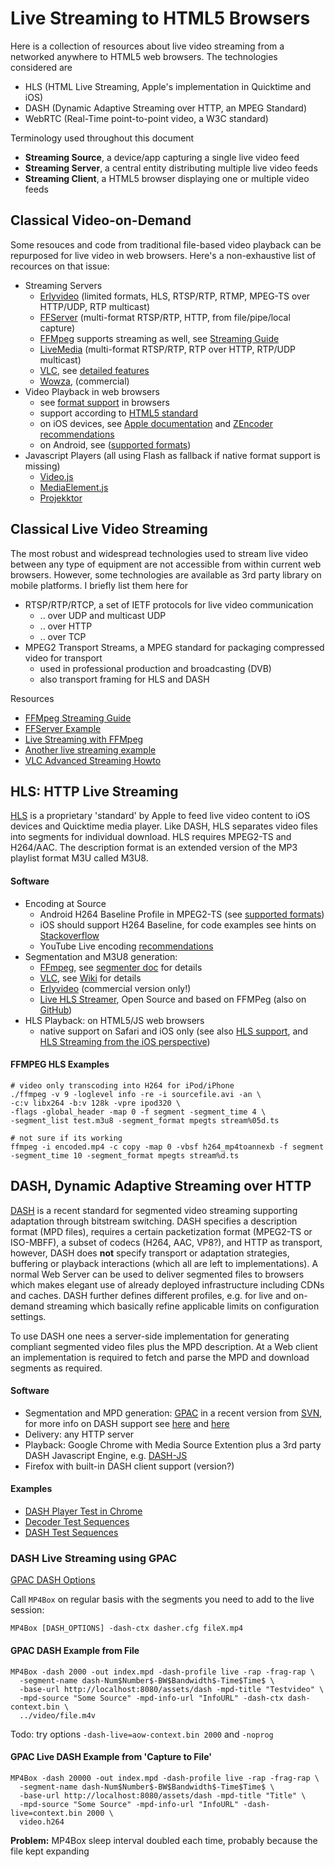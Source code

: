 # Live Streaming to HTML5 Browsers

Here is a collection of resources about live video streaming from a networked anywhere to HTML5 web browsers. The technologies considered are

* HLS (HTML Live Streaming, Apple's implementation in Quicktime and iOS)
* DASH (Dynamic Adaptive Streaming over HTTP, an MPEG Standard)
* WebRTC (Real-Time point-to-point video, a W3C standard)

Terminology used throughout this document

* __Streaming Source__, a device/app capturing a single live video feed
* __Streaming Server__, a central entity distributing multiple live video feeds
* __Streaming Client__, a HTML5 browser displaying one or multiple video feeds


## Classical Video-on-Demand

Some resouces and code from traditional file-based video playback can be repurposed for live video in web browsers. Here's a non-exhaustive list of recources on that issue:

* Streaming Servers
  * [Erlyvideo][8] (limited formats, HLS, RTSP/RTP, RTMP, MPEG-TS over HTTP/UDP, RTP multicast)
  * [FFServer][10] (multi-format RTSP/RTP, HTTP, from file/pipe/local capture)
  * [FFMpeg][9] supports streaming as well, see [Streaming Guide][24]
  * [LiveMedia][11] (multi-format RTSP/RTP, RTP over HTTP, RTP/UDP multicast)
  * [VLC][20], see [detailed features][23]
  * [Wowza][26], (commercial)
* Video Playback in web browsers
  * see [format support][16] in browsers
  * support according to [HTML5 standard][17]
  * on iOS devices, see [Apple documentation][18] and [ZEncoder recommendations][19]
  * on Android, see ([supported formats][13])
* Javascript Players (all using Flash as fallback if native format support is missing)
  * [Video.js](http://videojs.com/)
  * [MediaElement.js](http://mediaelementjs.com/)
  * [Projekktor](http://www.projekktor.com)

## Classical Live Video Streaming

The most robust and widespread technologies used to stream live video between any type of equipment are not accessible from within current web browsers. However, some technologies are available as 3rd party library on mobile platforms. I briefly list them here for

* RTSP/RTP/RTCP, a set of IETF protocols for live video communication
  * .. over UDP and multicast UDP
  * .. over HTTP
  * .. over TCP
* MPEG2 Transport Streams, a MPEG standard for packaging compressed video for transport
  * used in professional production and broadcasting (DVB)
  * also transport framing for HLS and DASH

Resources
* [FFMpeg Streaming Guide](http://ffmpeg.org/trac/ffmpeg/wiki/StreamingGuide)
* [FFServer Example](http://ffmpeg.org/trac/ffmpeg/wiki/Streaming%20media%20with%20ffserver)
* [Live Streaming with FFMpeg](http://sonnati.wordpress.com/2012/07/02/ffmpeg-the-swiss-army-knife-of-internet-streaming-part-v/)
* [Another live streaming example](http://www.onvos.com/http-live-streaming-howto.html)
* [VLC Advanced Streaming Howto][22]


## HLS: HTTP Live Streaming

[HLS][1] is a proprietary 'standard' by Apple to feed live video content to iOS devices and Quicktime media player. Like DASH, HLS separates video files into segments for individual download. HLS requires MPEG2-TS and H264/AAC. The description format is an extended version of the MP3 playlist format M3U called M3U8.


#### Software

* Encoding at Source
  * Android H264 Baseline Profile in MPEG2-TS (see [supported formats][13])
  * iOS should support H264 Baseline, for code examples see hints on [Stackoverflow][14]
  * YouTube Live encoding [recommendations][15]
* Segmentation and M3U8 generation:
  * [FFmpeg][9], see [segmenter doc][12] for details
  * [VLC][20], see [Wiki][21] for details
  * [Erlyvideo][8] (commercial version only!)
  * [Live HLS Streamer][28], Open Source and based on FFMPeg (also on [GitHub][29])
* HLS Playback: on HTML5/JS web browsers
  * native support on Safari and iOS only (see also [HLS support][7], and [HLS Streaming from the iOS perspective][27])


#### FFMPEG HLS Examples

```
# video only transcoding into H264 for iPod/iPhone
./ffmpeg -v 9 -loglevel info -re -i sourcefile.avi -an \
-c:v libx264 -b:v 128k -vpre ipod320 \
-flags -global_header -map 0 -f segment -segment_time 4 \
-segment_list test.m3u8 -segment_format mpegts stream%05d.ts
```


```
# not sure if its working
ffmpeg -i encoded.mp4 -c copy -map 0 -vbsf h264_mp4toannexb -f segment -segment_time 10 -segment_format mpegts stream%d.ts
```


## DASH, Dynamic Adaptive Streaming over HTTP

[DASH](25) is a recent standard for segmented video streaming supporting adaptation through bitstream switching. DASH specifies a description format (MPD files), requires a certain packetization  format (MPEG2-TS or ISO-MBFF), a subset of codecs (H264, AAC, VP8?), and HTTP as transport, however, DASH does __not__ specify transport or adaptation strategies, buffering or playback interactions (which all are left to implementations). A normal Web Server can be used to deliver segmented files to browsers which makes elegant use of already deployed infrastructure including CDNs and caches. DASH further defines different profiles, e.g. for live and on-demand streaming which basically refine applicable limits on configuration settings.

To use DASH one nees a server-side implementation for generating compliant segmented video files plus the MPD description. At a Web client an implementation is required to fetch and parse the MPD and download segments as required.

#### Software

* Segmentation and MPD generation: [GPAC][2] in a recent version from [SVN][3], for more info on DASH support see [here][4] and [here][5]
* Delivery: any HTTP server
* Playback: Google Chrome with Media Source Extention plus a 3rd party DASH Javascript Engine, e.g. [DASH-JS][6]
* Firefox with built-in DASH client support (version?)

#### Examples

* [DASH Player Test in Chrome](http://dash-mse-test.appspot.com/dash-player.html)
* [Decoder Test Sequences](http://dash-mse-test.appspot.com/decoder-test.html)
* [DASH Test Sequences](http://gpac.wp.mines-telecom.fr/2012/02/23/dash-sequences/)


### DASH Live Streaming using GPAC

[GPAC DASH Options](http://gpac.wp.mines-telecom.fr/mp4box/dash/)

Call `MP4Box` on regular basis with the segments you need to add to the live session:

```
MP4Box [DASH_OPTIONS] -dash-ctx dasher.cfg fileX.mp4
```

#### GPAC DASH Example from File
```
MP4Box -dash 2000 -out index.mpd -dash-profile live -rap -frag-rap \
  -segment-name dash-Num$Number$-BW$Bandwidth$-Time$Time$ \
  -base-url http://localhost:8080/assets/dash -mpd-title "Testvideo" \
  -mpd-source "Some Source" -mpd-info-url "InfoURL" -dash-ctx dash-context.bin \
  ../video/file.m4v
```

Todo: try options `-dash-live=aow-context.bin 2000` and `-noprog`

#### GPAC Live DASH Example from 'Capture to File'
```
MP4Box -dash 20000 -out index.mpd -dash-profile live -rap -frag-rap \
  -segment-name dash-Num$Number$-BW$Bandwidth$-Time$Time$ \
  -base-url http://localhost:8080/assets/dash -mpd-title "Title" \
  -mpd-source "Some Source" -mpd-info-url "InfoURL" -dash-live=context.bin 2000 \
  video.h264
```

__Problem:__ MP4Box sleep interval doubled each time, probably because the file kept expanding


[1]: http://developer.apple.com/library/ios/#documentation/NetworkingInternet/Conceptual/StreamingMediaGuide/UsingHTTPLiveStreaming/UsingHTTPLiveStreaming.html
[2]: http://gpac.wp.mines-telecom.fr/mp4box/dash/
[3]: http://sourceforge.net/projects/gpac/develop
[4]: http://gpac.wp.mines-telecom.fr/2011/02/02/mp4box-fragmentation-segmentation-splitting-and-interleaving/
[5]: http://gpac.wp.mines-telecom.fr/2012/02/01/dash-support/
[6]: http://www-itec.uni-klu.ac.at/dash/?p=792
[7]: http://www.longtailvideo.com/html5/hls
[8]: http://erlyvideo.org
[9]: http://www.ffmpeg.org/
[10]: http://ffmpeg.org/ffserver.html
[11]: http://www.live555.com/liveMedia/
[12]: http://www.ffmpeg.org/ffmpeg-formats.html#segment_002c-stream_005fsegment_002c-ssegment
[13]: http://developer.android.com/guide/appendix/media-formats.html
[14]: http://stackoverflow.com/questions/10313308/how-can-i-perform-hardware-accelerated-h-264-encoding-and-decoding-for-streaming
[15]: http://support.google.com/youtube/bin/answer.py?hl=en&answer=1723080
[16]: http://wiki.whatwg.org/wiki/Video_type_parameters#Browser_Support
[17]: http://www.w3.org/TR/2011/WD-html5-author-20110809/the-source-element.html
[18]: http://developer.apple.com/library/ios/#technotes/tn2224/_index.html
[19]: http://blog.zencoder.com/2012/01/24/encoding-settings-for-perfect-ipadiphone-video/
[20]: http://www.videolan.org/vlc/index.html
[21]: http://wiki.videolan.org/Main_Page
[22]: http://wiki.videolan.org/Documentation:Streaming_HowTo/Advanced_Streaming_Using_the_Command_Line
[23]: http://www.videolan.org/streaming-features.html
[24]: http://ffmpeg.org/trac/ffmpeg/wiki/StreamingGuide
[25]: http://dashif.org/mpeg-dash/
[26]: http://www.wowza.com/
[27]: http://blog.refractalize.org/post/8171724662/implementing-http-live-streaming
[28]: http://www.ioncannon.net/projects/http-live-video-stream-segmenter-and-distributor/
[29]: https://github.com/carsonmcdonald/HTTP-Live-Video-Stream-Segmenter-and-Distributor
